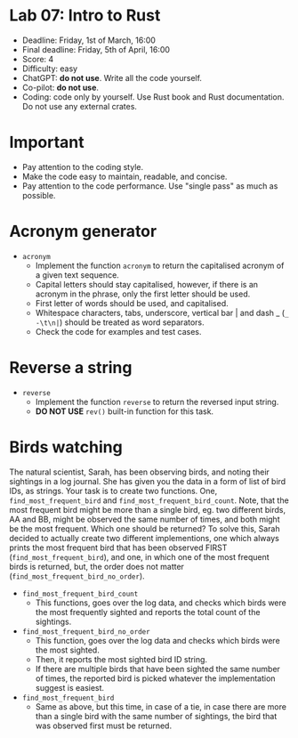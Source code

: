 # Lab 07: Intro to Rust

* Deadline: Friday, 1st of March, 16:00
* Final deadline: Friday, 5th of April, 16:00
* Score: 4
* Difficulty: easy
* ChatGPT: **do not use**. Write all the code yourself.
* Co-pilot: **do not use**.
* Coding: code only by yourself. Use Rust book and Rust documentation. Do not use any external crates.



# Important

* Pay attention to the coding style.
* Make the code easy to maintain, readable, and concise.
* Pay attention to the code performance. Use "single pass" as much as possible.



# Acronym generator

* `acronym`
   * Implement the function `acronym` to return the capitalised acronym of a given text sequence.
   * Capital letters should stay capitalised, however, if there is an acronym in the phrase, only the first letter should be used.
   * First letter of words should be used, and capitalised.
   * Whitespace characters, tabs, underscore, vertical bar | and dash _ (`_ -\t\n|`) should be treated as word separators.
   * Check the code for examples and test cases.



# Reverse a string

* `reverse`
   * Implement the function `reverse` to return the reversed input string.
   * **DO NOT USE** `rev()` built-in function for this task.



# Birds watching

The natural scientist, Sarah, has been observing birds, and noting their sightings in a log journal.
She has given you the data in a form of list of bird IDs, as strings.  Your task is to create two functions.
One, `find_most_frequent_bird` and `find_most_frequent_bird_count`.
Note, that the most frequent bird might be more than a single bird, eg. two different birds, AA and BB, might be observed the same number of times, and both might be the most frequent. Which one should be returned?  To solve this, Sarah decided to actually create two different implementions, one which always prints the most frequent bird that has been observed FIRST (`find_most_frequent_bird`), and one, in which one of the most frequent birds is returned, but, the order does not matter (`find_most_frequent_bird_no_order`).
* `find_most_frequent_bird_count`
   * This functions, goes over the log data, and checks which birds
     were the most frequently sighted and reports the total count of the sightings.
* `find_most_frequent_bird_no_order`
   * This function, goes over the log data and checks which birds were the most sighted.
   * Then, it reports the most sighted bird ID string.
   * If there are multiple birds that have been sighted the same number of times,
   the reported bird is picked whatever the implementation suggest is easiest.
* `find_most_frequent_bird`
   * Same as above, but this time, in case of a tie, in case there are more than a single bird with the same number of sightings,
   the bird that was observed first must be returned.
